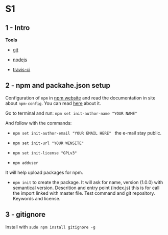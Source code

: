 # S1

## 1 - Intro

**Tools**

- [git](https://git-scm.com)

- [nodejs](https://nodejs.org/en)

- [travis-ci](https://travis-ci.org)

## 2 - npm and packahe.json setup

Configuration of ```npm``` in [npm website](https://www.npmjs.com) and read the documentation in site about ```npm-config```. You can read [here](https://docs.npmjs.com/misc/config) about it.

Go to terminal and run: ```npm set init-author-name "YOUR NAME"```

And follow with the commands:

- ```npm set init-author-email "YOUR EMAIL HERE" ``` the e-mail stay public.

- ```npm set init-url "YOUR WENSITE" ```

- ``` npm set init-license "GPLv3" ```

- ``` npm adduser ``` 

It will help upload packages for npm.

- ```npm init``` to create the package. It will ask for name, version (1.0.0) with semantical version. Descrition and entry point (index.js) this is for call the import linked with master file. Test command and git repository. Keywords and license.

## 3 - gitignore

Install with ```sudo npm install gitignore -g```


